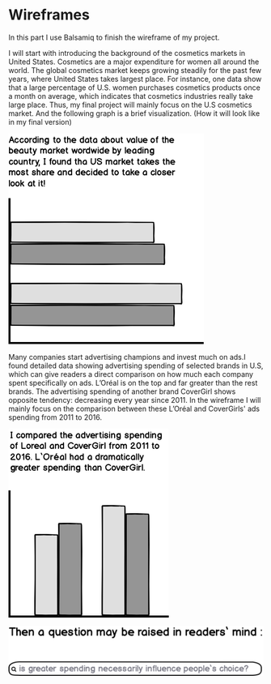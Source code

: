 # Wireframes

In this part I use Balsamiq to finish the wireframe of my project. 

I will start with introducing the background of the cosmetics markets in United States. Cosmetics are a major expenditure for women all around the world. The global cosmetics market keeps growing steadily for the past few years, where United States takes largest place.  For instance, one data show that a large percentage of U.S. women purchases cosmetics products once a month on average, which indicates that cosmetics industries really take large place. Thus, my final project will mainly focus on the U.S cosmetics market. And the following graph is a brief visualization. (How it will look like in my final version)

![Alt Text](https://github.com/77meow/portfolio/blob/master/New%20Wireframe%201.png?raw=true)


Many companies start advertising champions and invest much on ads.I found detailed data showing advertising spending of selected brands in U.S, which can give readers a direct comparison on how much each company spent specifically on ads. L’Oréal is on the top and far greater than the rest brands. The advertising spending of another brand CoverGirl shows opposite tendency: decreasing every year since 2011. In the wireframe I will mainly focus on the comparison between these L’Oréal and CoverGirls' ads spending from 2011 to 2016. 




![Alt Text](https://github.com/77meow/portfolio/blob/master/New%20Wireframe%202.png?raw=true)

![Alt Text](https://github.com/77meow/portfolio/blob/master/New%20Wireframe%203.png?raw=true)
